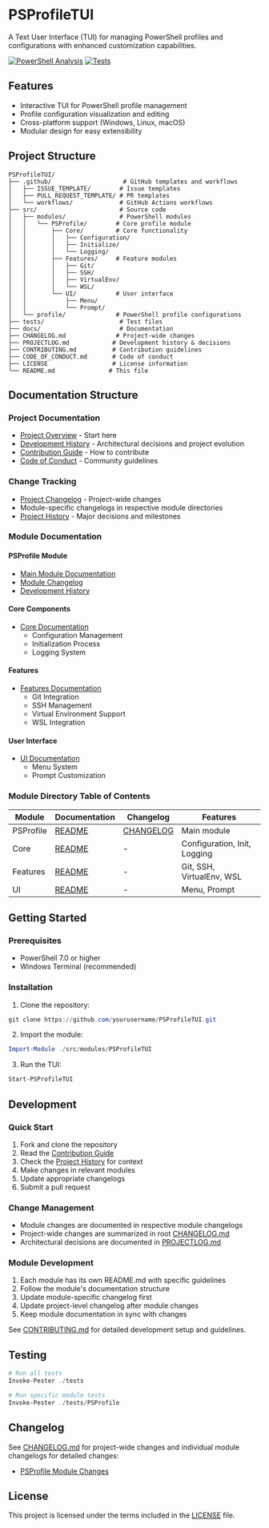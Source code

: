 # PSProfileTUI

A Text User Interface (TUI) for managing PowerShell profiles and configurations with enhanced customization capabilities.

[![PowerShell Analysis](https://github.com/yourusername/PSProfileTUI/actions/workflows/powershell-analysis.yml/badge.svg)](https://github.com/yourusername/PSProfileTUI/actions/workflows/powershell-analysis.yml)
[![Tests](https://github.com/yourusername/PSProfileTUI/actions/workflows/tests.yml/badge.svg)](https://github.com/yourusername/PSProfileTUI/actions/workflows/tests.yml)

## Features

- Interactive TUI for PowerShell profile management
- Profile configuration visualization and editing
- Cross-platform support (Windows, Linux, macOS)
- Modular design for easy extensibility

## Project Structure

```
PSProfileTUI/
├── .github/                    # GitHub templates and workflows
│   ├── ISSUE_TEMPLATE/        # Issue templates
│   ├── PULL_REQUEST_TEMPLATE/ # PR templates
│   └── workflows/             # GitHub Actions workflows
├── src/                       # Source code
│   ├── modules/               # PowerShell modules
│   │   └── PSProfile/        # Core profile module
│   │       ├── Core/         # Core functionality
│   │       │   ├── Configuration/
│   │       │   ├── Initialize/
│   │       │   └── Logging/
│   │       ├── Features/     # Feature modules
│   │       │   ├── Git/
│   │       │   ├── SSH/
│   │       │   ├── VirtualEnv/
│   │       │   └── WSL/
│   │       └── UI/           # User interface
│   │           ├── Menu/
│   │           └── Prompt/
│   └── profile/              # PowerShell profile configurations
├── tests/                     # Test files
├── docs/                      # Documentation
├── CHANGELOG.md              # Project-wide changes
├── PROJECTLOG.md            # Development history & decisions
├── CONTRIBUTING.md          # Contribution guidelines
├── CODE_OF_CONDUCT.md       # Code of conduct
├── LICENSE                  # License information
└── README.md               # This file
```

## Documentation Structure

### Project Documentation
- [Project Overview](README.md) - Start here
- [Development History](PROJECTLOG.md) - Architectural decisions and project evolution
- [Contribution Guide](CONTRIBUTING.md) - How to contribute
- [Code of Conduct](CODE_OF_CONDUCT.md) - Community guidelines

### Change Tracking
- [Project Changelog](CHANGELOG.md) - Project-wide changes
- Module-specific changelogs in respective module directories
- [Project History](PROJECTLOG.md) - Major decisions and milestones

### Module Documentation

#### PSProfile Module
- [Main Module Documentation](src/modules/PSProfile/README.md)
- [Module Changelog](src/modules/PSProfile/CHANGELOG.md)
- [Development History](src/modules/PSProfile/Development_History.md)

#### Core Components
- [Core Documentation](src/modules/PSProfile/Core/README.md)
  - Configuration Management
  - Initialization Process
  - Logging System

#### Features
- [Features Documentation](src/modules/PSProfile/Features/README.md)
  - Git Integration
  - SSH Management
  - Virtual Environment Support
  - WSL Integration

#### User Interface
- [UI Documentation](src/modules/PSProfile/UI/README.md)
  - Menu System
  - Prompt Customization

### Module Directory Table of Contents

| Module | Documentation | Changelog | Features |
|--------|--------------|-----------|-----------|
| PSProfile | [README](src/modules/PSProfile/README.md) | [CHANGELOG](src/modules/PSProfile/CHANGELOG.md) | Main module |
| Core | [README](src/modules/PSProfile/Core/README.md) | - | Configuration, Init, Logging |
| Features | [README](src/modules/PSProfile/Features/README.md) | - | Git, SSH, VirtualEnv, WSL |
| UI | [README](src/modules/PSProfile/UI/README.md) | - | Menu, Prompt |

## Getting Started

### Prerequisites

- PowerShell 7.0 or higher
- Windows Terminal (recommended)

### Installation

1. Clone the repository:
```powershell
git clone https://github.com/yourusername/PSProfileTUI.git
```

2. Import the module:
```powershell
Import-Module ./src/modules/PSProfileTUI
```

3. Run the TUI:
```powershell
Start-PSProfileTUI
```

## Development

### Quick Start
1. Fork and clone the repository
2. Read the [Contribution Guide](CONTRIBUTING.md)
3. Check the [Project History](PROJECTLOG.md) for context
4. Make changes in relevant modules
5. Update appropriate changelogs
6. Submit a pull request

### Change Management
- Module changes are documented in respective module changelogs
- Project-wide changes are summarized in root [CHANGELOG.md](CHANGELOG.md)
- Architectural decisions are documented in [PROJECTLOG.md](PROJECTLOG.md)

### Module Development
1. Each module has its own README.md with specific guidelines
2. Follow the module's documentation structure
3. Update module-specific changelog first
4. Update project-level changelog after module changes
5. Keep module documentation in sync with changes

See [CONTRIBUTING.md](CONTRIBUTING.md) for detailed development setup and guidelines.

## Testing

```powershell
# Run all tests
Invoke-Pester ./tests

# Run specific module tests
Invoke-Pester ./tests/PSProfile
```

## Changelog

See [CHANGELOG.md](CHANGELOG.md) for project-wide changes and individual module changelogs for detailed changes:
- [PSProfile Module Changes](src/modules/PSProfile/CHANGELOG.md)

## License

This project is licensed under the terms included in the [LICENSE](LICENSE) file.
